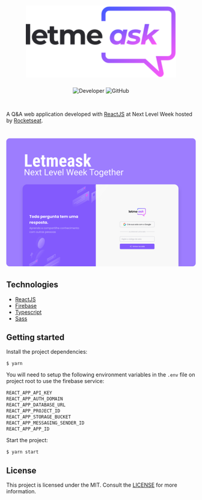 <h1 align="center">
  <img alt="letmeask" src=".github/assets/logo.svg" width="400px" /> 
</h1>

<p align="center">
  <img alt="Developer" src="https://img.shields.io/badge/developer-jfilipedias-blue">
  <img alt="GitHub" src="https://img.shields.io/github/license/jfilipedias/letmeask">
</p>
<br>

A Q&A web application developed with [ReactJS](https://reactjs.org/) at Next Level Week hosted by [Rocketseat](https://www.rocketseat.com.br/).

<h1 align="center">
    <img alt="Letmeask" title="Letmeask" src=".github/assets/cover.svg" />
</h1>

## Technologies
- [ReactJS](https://reactjs.org/)
- [Firebase](https://firebase.google.com/)
- [Typescript](https://www.typescriptlang.org/)
- [Sass](https://sass-lang.com/)

## Getting started
Install the project dependencies:
```shell
$ yarn 
```

You will need to setup the following environment variables in the `.env` file on project root to use the firebase service:
```env
REACT_APP_API_KEY
REACT_APP_AUTH_DOMAIN
REACT_APP_DATABASE_URL
REACT_APP_PROJECT_ID
REACT_APP_STORAGE_BUCKET
REACT_APP_MESSAGING_SENDER_ID
REACT_APP_APP_ID
```

Start the project:
```shell
$ yarn start 
```

## License
This project is licensed under the MIT. Consult the [LICENSE](LICENSE) for more information.
